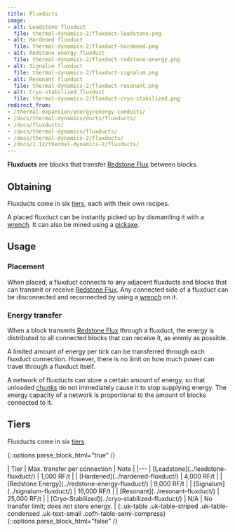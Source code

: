 ```yaml
---
title: Fluxducts
image:
- alt: Leadstone fluxduct
  file: thermal-dynamics-2/fluxduct-leadstone.png
- alt: Hardened fluxduct
  file: thermal-dynamics-2/fluxduct-hardened.png
- alt: Redstone energy fluxduct
  file: thermal-dynamics-2/fluxduct-redstone-energy.png
- alt: Signalum fluxduct
  file: thermal-dynamics-2/fluxduct-signalum.png
- alt: Resonant fluxduct
  file: thermal-dynamics-2/fluxduct-resonant.png
- alt: Cryo-stabilized fluxduct
  file: thermal-dynamics-2/fluxduct-cryo-stabilized.png
redirect_from:
- /thermal-expansion/energy/energy-conduits/
- /docs/thermal-dynamics/ducts/fluxducts/
- /docs/fluxducts/
- /docs/thermal-dynamics/fluxducts/
- /docs/thermal-dynamics-2/fluxducts/
- /docs/1.12/thermal-dynamics-2/fluxducts/
---
```


**Fluxducts** are blocks that transfer [Redstone Flux](/docs/redstone-flux/)
between blocks.


Obtaining
---------

Fluxducts come in six [tiers](#tiers), each with their own recipes.

A placed fluxduct can be instantly picked up by dismantling it with a
[wrench](../../wrenches/). It can also be mined using a
[pickaxe](https://minecraft.gamepedia.com/Pickaxe).


Usage
-----

### Placement
When placed, a fluxduct connects to any adjacent fluxducts and blocks that can
transmit or receive [Redstone Flux](/docs/redstone-flux/). Any connected side
of a fluxduct can be disconnected and reconnected by using a
[wrench](../../wrenches/) on it.

### Energy transfer
When a block transmits [Redstone Flux](/docs/redstone-flux/) through a
fluxduct, the energy is distributed to all connected blocks that can receive it,
as evenly as possible.

A limited amount of energy per tick can be transferred through each fluxduct
connection. However, there is no limit on how much power can travel through a
fluxduct itself.

A network of fluxducts can store a certain amount of energy, so that unloaded
[chunks](https://minecraft.gamepedia.com/Chunk) do not immediately cause it to
stop supplying energy. The energy capacity of a network is proportional to the
amount of blocks connected to it.


Tiers
-----

Fluxducts come in six [tiers](../../thermal-foundation/tiers/).

{::options parse_block_html="true" /}
<div class="uk-overflow-container">
| Tier | Max. transfer per connection | Note |
|---
| [Leadstone](../leadstone-fluxduct/) | 1,000 RF/t |
| [Hardened](../hardened-fluxduct/) | 4,000 RF/t |
| [Redstone Energy](../redstone-energy-fluxduct/) | 9,000 RF/t |
| [Signalum](../signalum-fluxduct/) | 16,000 RF/t |
| [Resonant](../resonant-fluxduct/) | 25,000 RF/t |
| [Cryo-Stabilized](../cryo-stabilized-fluxduct/) | N/A | No transfer limit; does not store energy. |
{:.uk-table .uk-table-striped .uk-table-condensed .uk-text-small .cofh-table-semi-compress}
</div>
{::options parse_block_html="false" /}
